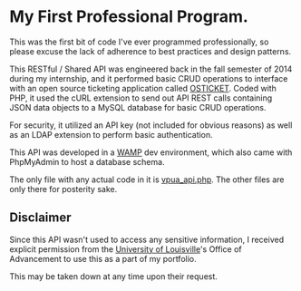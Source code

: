 # My First Professional Program.

This was the first bit of code I've ever programmed professionally, so please excuse the lack of adherence to best practices and design patterns.

This RESTful / Shared API was engineered back in the fall semester of 2014 during my internship, and it performed basic CRUD operations to interface with an open source ticketing application called [OSTICKET](https://osticket.com/). Coded with PHP, it used the cURL extension to send out API REST calls containing JSON data objects to a MySQL database for basic CRUD operations.

For security, it utilized an API key (not included for obvious reasons) as well as an LDAP extension to perform basic authentication.

This API was developed in a [WAMP](https://www.wampserver.com/en/) dev environment, which also came with PhpMyAdmin to host a database schema.

The only file with any actual code in it is [vpua_api.php](https://github.com/KerickHowlett/my-first-professional-program/blob/master/vpua_api.php). The other files are only there for posterity sake.

## Disclaimer
Since this API wasn't used to access any sensitive information, I received explicit permission from the [University of Louisville](https://louisville.edu/)'s Office of Advancement to use this as a part of my portfolio.

This may be taken down at any time upon their request.
